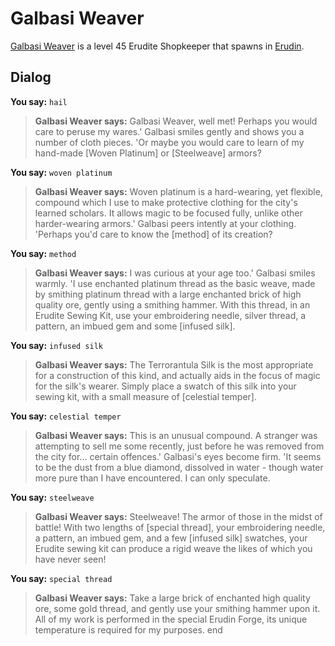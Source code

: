 # Galbasi Weaver



[Galbasi Weaver](/npc/24075) is a level 45 Erudite Shopkeeper that spawns in [Erudin](/zone/24).



## Dialog

**You say:** `hail`



>**Galbasi Weaver says:** Galbasi Weaver, well met!  Perhaps you would care to peruse my wares.'  Galbasi smiles gently and shows you a number of cloth pieces.  'Or maybe you would care to learn of my hand-made [Woven Platinum] or [Steelweave] armors?

**You say:** `woven platinum`



>**Galbasi Weaver says:** Woven platinum is a hard-wearing, yet flexible, compound which I use to make protective clothing for the city's learned scholars.  It allows magic to be focused fully, unlike other harder-wearing armors.'  Galbasi peers intently at your clothing.  'Perhaps you'd care to know the [method] of its creation?

**You say:** `method`



>**Galbasi Weaver says:** I was curious at your age too.'  Galbasi smiles warmly.  'I use enchanted platinum thread as the basic weave, made by smithing platinum thread with a large enchanted brick of high quality ore, gently using a smithing hammer.  With this thread, in an Erudite Sewing Kit, use your embroidering needle, silver thread, a pattern, an imbued gem and some [infused silk].

**You say:** `infused silk`



>**Galbasi Weaver says:** The Terrorantula Silk is the most appropriate for a construction of this kind, and actually aids in the focus of magic for the silk's wearer.  Simply place a swatch of this silk into your sewing kit, with a small measure of [celestial temper].

**You say:** `celestial temper`



>**Galbasi Weaver says:** This is an unusual compound.  A stranger was attempting to sell me some recently, just before he was removed from the city for... certain offences.'  Galbasi's eyes become firm.  'It seems to be the dust from a blue diamond, dissolved in water - though water more pure than I have encountered.  I can only speculate.

**You say:** `steelweave`



>**Galbasi Weaver says:** Steelweave!  The armor of those in the midst of battle!  With two lengths of [special thread], your embroidering needle, a pattern, an imbued gem, and a few [infused silk] swatches, your Erudite sewing kit can produce a rigid weave the likes of which you have never seen!

**You say:** `special thread`



>**Galbasi Weaver says:** Take a large brick of enchanted high quality ore, some gold thread, and gently use your smithing hammer upon it.  All of my work is performed in the special Erudin Forge, its unique temperature is required for my purposes.
end
